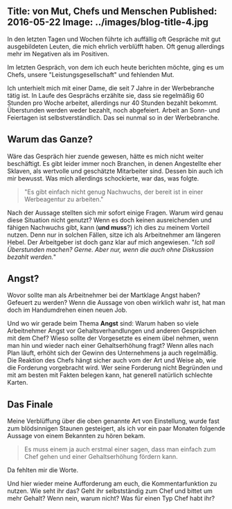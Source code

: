Title: von Mut, Chefs und Menschen
Published: 2016-05-22
Image: ../images/blog-title-4.jpg
---
In den letzten Tagen und Wochen führte ich auffällig oft Gespräche mit gut ausgebildeten Leuten, die mich ehrlich verblüfft haben. Oft genug allerdings mehr im Negativen als im Positiven. 

Im letzten Gespräch, von dem ich euch heute berichten möchte, ging es um Chefs, unsere "Leistungsgesellschaft" und fehlenden Mut. 

Ich unterhielt mich mit einer Dame, die seit 7 Jahre in der Werbebranche tätig ist. In Laufe des Gesprächs erzählte sie, dass sie regelmäßig 60 Stunden pro Woche arbeitet, allerdings nur 40 Stunden bezahlt bekommt. Überstunden werden weder bezahlt, noch abgefeiert. Arbeit an Sonn- und Feiertagen ist selbstverständlich. Das sei nunmal so in der Werbebranche<!-- Read More -->.

## Warum das Ganze? 
Wäre das Gespräch hier zuende gewesen, hätte es mich nicht weiter beschäftigt. Es gibt leider immer noch Branchen, in denen Angestellte eher Sklaven, als wertvolle und geschätzte Mitarbeiter sind. Dessen bin auch ich mir bewusst. Was mich allerdings schockierte, war das, was folgte. 

> "Es gibt einfach nicht genug Nachwuchs, der bereit ist in einer Werbeagentur zu arbeiten."

Nach der Aussage stellten sich mir sofort einige Fragen. Warum wird genau diese Situation nicht genutzt? Wenn es doch keinen ausreichenden und fähigen Nachwuchs gibt, kann (**und muss**?) ich dies zu meinem Vorteil nutzen. Denn nur in solchen Fällen, sitze ich als Arbeitnehmer am längeren Hebel. Der Arbeitgeber ist doch ganz klar auf mich angewiesen. "*Ich soll Überstunden machen? Gerne. Aber nur, wenn die auch ohne Diskussion bezahlt werden.*"

## Angst?
Wovor sollte man als Arbeitnehmer bei der Martklage Angst haben? Gefeuert zu werden? Wenn die Aussage von oben wirklich wahr ist, hat man doch im Handumdrehen einen neuen Job.

Und wo wir gerade beim Thema **Angst** sind: Warum haben so viele Arbeitnehmer Angst vor Gehaltsverhandlungen und anderen Gesprächen mit dem Chef? Wieso sollte der Vorgesetzte es einem übel nehmen, wenn man hin und wieder nach einer Gehaltserhöhung fragt? Wenn alles nach Plan läuft, erhöht sich der Gewinn des Unternehmens ja auch regelmäßig. Die Reaktion des Chefs hängt sicher auch vom der Art und Weise ab, wie die Forderung vorgebracht wird. Wer seine Forderung nicht Begründen und mit am besten mit Fakten belegen kann, hat generell natürlich schlechte Karten. 

## Das Finale
Meine Verblüffung über die oben genannte Art von Einstellung, wurde fast zum blödsinnigen Staunen gesteigert, als ich vor ein paar Monaten folgende Aussage von einem Bekannten zu hören bekam. 

> Es muss einem ja auch erstmal einer sagen, dass man einfach zum Chef gehen und einer Gehaltserhöhung fördern kann. 

Da fehlten mir die Worte. 

Und hier wieder meine Aufforderung am euch, die Kommentarfunktion zu nutzen. Wie seht ihr das? Geht ihr selbstständig zum Chef und bittet um mehr Gehalt? Wenn nein, warum nicht? Was für einen Typ Chef habt ihr? 
